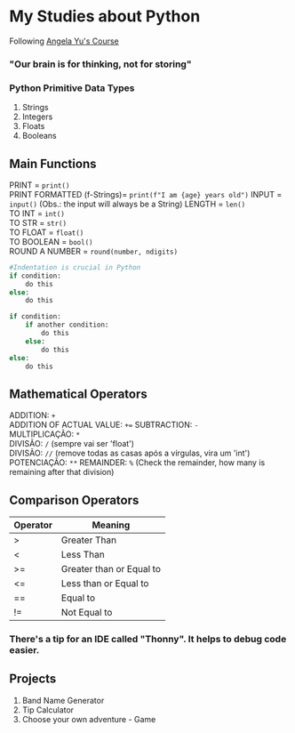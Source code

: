 # My Studies about Python
Following [Angela Yu's Course](https://www.udemy.com/course/100-days-of-code/)

### "Our brain is for thinking, not for storing"

### Python Primitive Data Types
1. Strings
2. Integers
3. Floats
4. Booleans

## Main Functions
PRINT = `print()`  
PRINT FORMATTED (f-Strings)= `print(f"I am {age} years old")` 
INPUT = `input()`  (Obs.: the input will always be a String)
LENGTH = `len()`  
TO INT = `int()`  
TO STR = `str()`  
TO FLOAT = `float()`  
TO BOOLEAN = `bool()`  
ROUND A NUMBER = `round(number, ndigits)`
```python
#Indentation is crucial in Python
if condition:
    do this
else:
    do this
```
```python
if condition:
    if another condition:
        do this
    else:
        do this
else:
    do this
```

## Mathematical Operators
ADDITION: `+`  
ADDITION OF ACTUAL VALUE: `+=`
SUBTRACTION: `-`  
MULTIPLICAÇÃO: `*`  
DIVISÃO: `/` (sempre vai ser 'float')  
DIVISÃO: `//` (remove todas as casas após a vírgulas, vira um 'int')  
POTENCIAÇÃO: `**`
REMAINDER: `%` (Check the remainder, how many is remaining after that division)

## Comparison Operators
| Operator | Meaning |
| --- | --- |
| > | Greater Than |
| < | Less Than |
| >= | Greater than or Equal to |
| <= | Less than or Equal to |
| == | Equal to |
| != | Not Equal to |

### There's a tip for an IDE called "Thonny". It helps to debug code easier.

## Projects
1. Band Name Generator
2. Tip Calculator
3. Choose your own adventure - Game